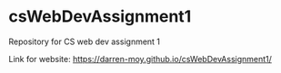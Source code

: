 # csWebDevAssignment1
Repository for CS web dev assignment 1

Link for website: https://darren-moy.github.io/csWebDevAssignment1/
